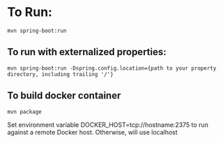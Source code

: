 # To Run:
    
    mvn spring-boot:run
    
## To run with externalized properties:
    
    mvn spring-boot:run -Dspring.config.location={path to your property directory, including trailing '/'}
    
## To build docker container


    mvn package 
    
Set environment variable DOCKER_HOST=tcp://hostname:2375 to run against a remote Docker host. Otherwise, will use localhost
